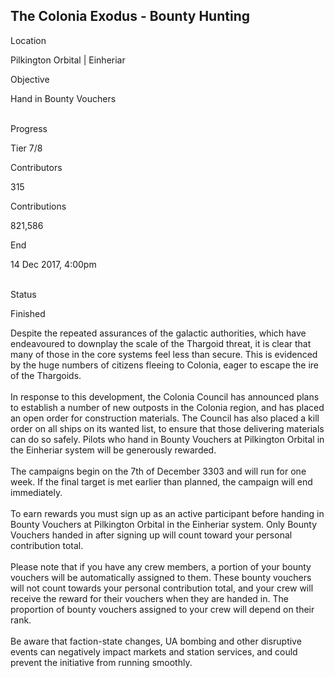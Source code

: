 ## The Colonia Exodus - Bounty Hunting

Location

Pilkington Orbital \| Einheriar

Objective

Hand in Bounty Vouchers

\
Progress

Tier 7/8

Contributors

315

Contributions

821,586

End

14 Dec 2017, 4:00pm

\
Status

Finished

Despite the repeated assurances of the galactic authorities, which have
endeavoured to downplay the scale of the Thargoid threat, it is clear
that many of those in the core systems feel less than secure. This is
evidenced by the huge numbers of citizens fleeing to Colonia, eager to
escape the ire of the Thargoids.\
\
In response to this development, the Colonia Council has announced plans
to establish a number of new outposts in the Colonia region, and has
placed an open order for construction materials. The Council has also
placed a kill order on all ships on its wanted list, to ensure that
those delivering materials can do so safely. Pilots who hand in Bounty
Vouchers at Pilkington Orbital in the Einheriar system will be
generously rewarded.\
\
The campaigns begin on the 7th of December 3303 and will run for one
week. If the final target is met earlier than planned, the campaign will
end immediately.\
\
To earn rewards you must sign up as an active participant before handing
in Bounty Vouchers at Pilkington Orbital in the Einheriar system. Only
Bounty Vouchers handed in after signing up will count toward your
personal contribution total.\
\
Please note that if you have any crew members, a portion of your bounty
vouchers will be automatically assigned to them. These bounty vouchers
will not count towards your personal contribution total, and your crew
will receive the reward for their vouchers when they are handed in. The
proportion of bounty vouchers assigned to your crew will depend on their
rank.\
\
Be aware that faction-state changes, UA bombing and other disruptive
events can negatively impact markets and station services, and could
prevent the initiative from running smoothly.
